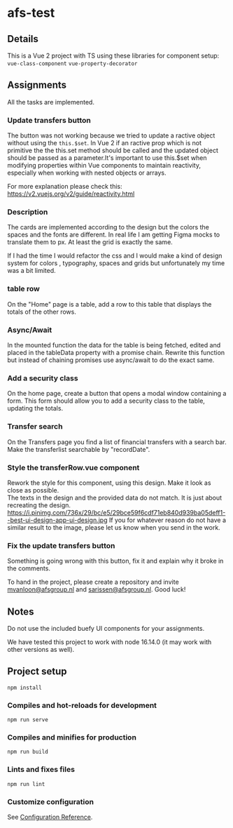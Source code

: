 # afs-test

## Details

This is a Vue 2 project with TS using these libraries for component setup:
```vue-class-component```
```vue-property-decorator```

## Assignments

All the tasks are implemented.

### Update transfers button
The button was not working because we tried to update a ractive object without using the ```
this.$set ```. In Vue 2 if an ractive prop which is not primitive the 
the this.set method should be called and the updated object should be passed as a parameter.It's important to use this.$set when modifying properties within Vue components to maintain reactivity, especially when working with nested objects or arrays.

For more explanation please check this: https://v2.vuejs.org/v2/guide/reactivity.html

### Description

The cards are implemented according to the design but the colors the spaces and the fonts are different.
In real life I am getting Figma mocks to translate them to px. At least the grid is exactly the same. 

If I had the time I would refactor the css and I would make a kind of design system for colors , typography,
spaces and grids but unfortunately my time was a bit limited.

### table row
On the "Home" page is a table, add a row to this table that displays the totals of the other rows.

### Async/Await
In the mounted function the data for the table is being fetched, edited and placed in the tableData property with a promise chain. 
Rewrite this function but instead of chaining promises use async/await to do the exact same. 

### Add a security class
On the home page, create a button that opens a modal window containing a form. This form should allow you to add a security class to the table, updating the totals.

### Transfer search
On the Transfers page you find a list of financial transfers with a search bar. Make the transferlist searchable by "recordDate".

### Style the transferRow.vue component
Rework the style for this component, using this design. Make it look as close as possible.  
The texts in the design and the provided data do not match. It is just about recreating the design.
https://i.pinimg.com/736x/29/bc/e5/29bce59f6cdf71eb840d939ba05deff1--best-ui-design-app-ui-design.jpg 
If you for whatever reason do not have a similar result to the image, please let us know when you send in the work.

### Fix the update transfers button
Something is going wrong with this button, fix it and explain why it broke in the comments.

To hand in the project, please create a repository and invite mvanloon@afsgroup.nl and sarissen@afsgroup.nl.
Good luck!

## Notes
Do not use the included buefy UI components for your assignments.

We have tested this project to work with node 16.14.0 (it may work with other versions as well).


## Project setup
```
npm install
```

### Compiles and hot-reloads for development
```
npm run serve
```

### Compiles and minifies for production
```
npm run build
```

### Lints and fixes files
```
npm run lint
```

### Customize configuration
See [Configuration Reference](https://cli.vuejs.org/config/).
